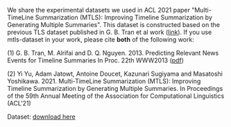 We share the experimental datasets we used in ACL 2021 paper "Multi-TimeLine Summarization (MTLS): Improving Timeline Summarization by Generating Multiple Summaries". This dataset is constructed based on the previous TLS dataset published in G. B. Tran et al work ([link](http://www.l3s.de/~gtran/timeline/)). If you use mtls-dataset in your work, please cite **both** of the following work:

(1) G. B. Tran, M. Alrifai and D. Q. Nguyen. 2013. Predicting Relevant News Events for Timeline Summaries In Proc. 22th WWW2013 ([pdf](http://l3s.de/~gtran/publications/www2013.pdf))

(2) Yi Yu, Adam Jatowt, Antoine Doucet, Kazunari Sugiyama and Masatoshi Yoshikawa. 2021. Multi-TimeLine Summarization (MTLS): Improving Timeline Summarization by Generating Multiple Summaries. In Proceedings of the 59th Annual Meeting of the Association for Computational Linguistics (ACL'21)

Dataset: [download here](https://drive.google.com/u/0/uc?export=download&confirm=HviA&id=1FZu92VJUvc_U4lw8xQa5dhX6K0QVg0li)
